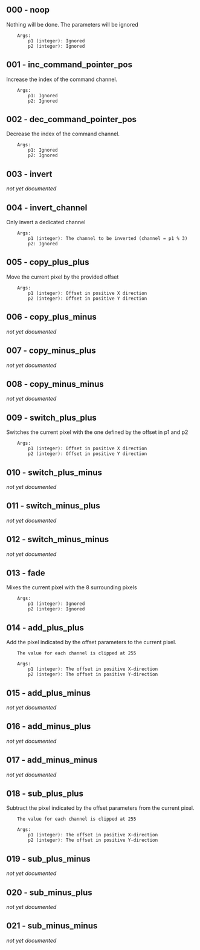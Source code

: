 ## 000 - noop

Nothing will be done. The parameters will be ignored

        Args:
            p1 (integer): Ignored
            p2 (integer): Ignored


## 001 - inc_command_pointer_pos

Increase the index of the command channel.

        Args:
            p1: Ignored
            p2: Ignored


## 002 - dec_command_pointer_pos

Decrease the index of the command channel.

        Args:
            p1: Ignored
            p2: Ignored


## 003 - invert

_not yet documented_

## 004 - invert_channel

Only invert a dedicated channel

        Args:
            p1 (integer): The channel to be inverted (channel = p1 % 3)
            p2: Ignored


## 005 - copy_plus_plus

Move the current pixel by the provided offset

        Args:
            p1 (integer): Offset in positive X direction
            p2 (integer): Offset in positive Y direction


## 006 - copy_plus_minus

_not yet documented_

## 007 - copy_minus_plus

_not yet documented_

## 008 - copy_minus_minus

_not yet documented_

## 009 - switch_plus_plus

Switches the current pixel with the one defined by the offset in p1 and p2

        Args:
            p1 (integer): Offset in positive X direction
            p2 (integer): Offset in positive Y direction


## 010 - switch_plus_minus

_not yet documented_

## 011 - switch_minus_plus

_not yet documented_

## 012 - switch_minus_minus

_not yet documented_

## 013 - fade

Mixes the current pixel with the 8 surrounding pixels

        Args:
            p1 (integer): Ignored
            p2 (integer): Ignored


## 014 - add_plus_plus

Add the pixel indicated by the offset parameters to the current pixel.

        The value for each channel is clipped at 255

        Args:
            p1 (integer): The offset in positive X-direction
            p2 (integer): The offset in positive Y-direction


## 015 - add_plus_minus

_not yet documented_

## 016 - add_minus_plus

_not yet documented_

## 017 - add_minus_minus

_not yet documented_

## 018 - sub_plus_plus

Subtract the pixel indicated by the offset parameters from the current pixel.

        The value for each channel is clipped at 255

        Args:
            p1 (integer): The offset in positive X-direction
            p2 (integer): The offset in positive Y-direction


## 019 - sub_plus_minus

_not yet documented_

## 020 - sub_minus_plus

_not yet documented_

## 021 - sub_minus_minus

_not yet documented_
